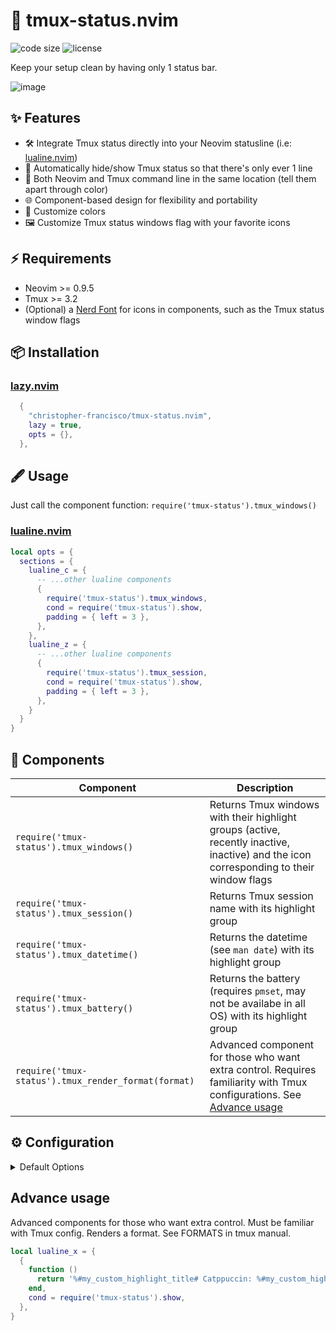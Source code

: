 # 💎 tmux-status.nvim

<!-- panvimdoc-ignore-start -->

![code size](https://img.shields.io/github/languages/code-size/christopher-francisco/tmux-status.nvim?style=flat-square)
![license](https://img.shields.io/github/license/christopher-francisco/tmux-status.nvim?style=flat-square)

<!-- panvimdoc-ignore-end -->

Keep your setup clean by having only 1 status bar.

![image](https://github.com/user-attachments/assets/a2c08bea-fed9-4446-b5b3-9b382223ef24)

## ✨ Features

* 🛠️ Integrate Tmux status directly into your Neovim statusline (i.e: [lualine.nvim](https://github.com/nvim-lualine/lualine.nvim))
* 👀 Automatically hide/show Tmux status so that there's only ever 1 line
* 📍 Both Neovim and Tmux command line in the same location (tell them apart through color)
* 🌐 Component-based design for flexibility and portability
* 🎨 Customize colors
* 🖼️ Customize Tmux status windows flag with your favorite icons

## ⚡️ Requirements

* Neovim >= 0.9.5
* Tmux >= 3.2
* (Optional) a [Nerd Font](https://www.nerdfonts.com/) for icons in components, such as the Tmux status window flags

## 📦 Installation

### [lazy.nvim](https://github.com/folke/lazy.nvim)

```lua
  {
    "christopher-francisco/tmux-status.nvim",
    lazy = true,
    opts = {},
  },
```

## 🖋️ Usage

Just call the component function: `require('tmux-status').tmux_windows()`

### [lualine.nvim](https://github.com/nvim-lualine/lualine.nvim)

```lua
local opts = {
  sections = {
    lualine_c = {
      -- ...other lualine components
      {
        require('tmux-status').tmux_windows,
        cond = require('tmux-status').show,
        padding = { left = 3 },
      },
    },
    lualine_z = {
      -- ...other lualine components
      {
        require('tmux-status').tmux_session,
        cond = require('tmux-status').show,
        padding = { left = 3 },
      },
    }
  }
}
```

## 🧩 Components

| Component                                           | Description                                                                                                                               |
| ---                                                 | ---                                                                                                                                       |
| `require('tmux-status').tmux_windows()`             | Returns Tmux windows with their highlight groups (active, recently inactive, inactive) and the icon corresponding to their window flags   |
| `require('tmux-status').tmux_session()`             | Returns Tmux session name with its highlight group                                                                                        |
| `require('tmux-status').tmux_datetime()`            | Returns the datetime (see `man date`) with its highlight group                                                                            |
| `require('tmux-status').tmux_battery()`             | Returns the battery (requires `pmset`, may not be availabe in all OS) with its highlight group                                            |
| `require('tmux-status').tmux_render_format(format)` | Advanced component for those who want extra control. Requires familiarity with Tmux configurations. See [Advance usage](#advance-usage)   |

## ⚙️  Configuration

<details><summary>Default Options</summary>

<!-- config:start -->

```lua
---@type TmuxStatusOptions
local defaults = {
  window = {
    separator = "  ",
    icon_zoom = "",
    icon_mark = "",
    icon_bell = "",
    icon_mute = "",
    icon_activity = "",
    text = "dir",
  },
  session = {
    icon = ""
  },
  datetime = {
    icon = "󱑍",
    format = "%a %d %b %k:%m",
  },
  battery = {
    icon = "󰂎",
  },
  colors = {
    window_active = "#e69875",
    window_inactive = "#859289",
    window_inactive_recent = "#3f5865",
    session = "#a7c080",
    datetime = "#7a8478",
    battery = "#7a8478",
  },
  force_show = false,        -- Force components to be shown regardless of Tmux status
  manage_tmux_status = true, -- Set to false if you do NOT want the plugin to turn Tmux status on/off
}
```

<!-- config:end -->

</details>

## Advance usage

Advanced components for those who want extra control. Must be familiar with Tmux config. Renders a format. See FORMATS in tmux manual.

```lua
local lualine_x = {
  {
    function ()
      return '%#my_custom_highlight_title# Catppuccin: %#my_custom_highlight_description#' .. require('tmux-status').tmux_render_format('@catppuccin_flavour')
    end,
    cond = require('tmux-status').show,
  },
}
```
